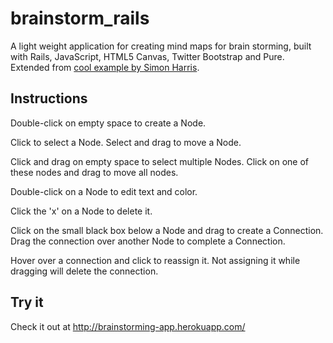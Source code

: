 # brainstorm_rails

A light weight application for creating mind maps for brain storming, built with Rails, JavaScript, HTML5 Canvas, Twitter Bootstrap and Pure. Extended from [cool example by Simon Harris](http://simonsarris.com/blog/510-making-html5-canvas-useful).


## Instructions

Double-click on empty space to create a Node. 

Click to select a Node. Select and drag to move a Node. 

Click and drag on empty space to select multiple Nodes. Click on one of these nodes and drag to move all nodes. 

Double-click on a Node to edit text and color.

Click the 'x' on a Node to delete it.

Click on the small black box below a Node and drag to create a Connection. Drag the connection over another Node to complete a Connection. 

Hover over a connection and click to reassign it. Not assigning it while dragging will delete the connection. 

## Try it

Check it out at http://brainstorming-app.herokuapp.com/
